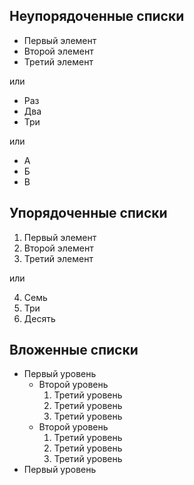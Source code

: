 ## Неупорядоченные списки

- Первый элемент
- Второй элемент
- Третий элемент

или

+ Раз
+ Два
+ Три

или

* А
* Б
* В

## Упорядоченные списки

1. Первый элемент
2. Второй элемент
3. Третий элемент

или

4. Семь
3. Три
10. Десять

## Вложенные списки

- Первый уровень
  - Второй уровень
    1. Третий уровень
    2. Третий уровень
    3. Третий уровень
  - Второй уровень
    1. Третий уровень
    2. Третий уровень
    3. Третий уровень
- Первый уровень
